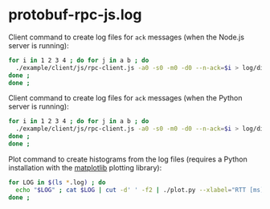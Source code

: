 # protobuf-rpc-js.log

[matplotlib]: http://matplotlib.org/

Client command to create log files for `ack` messages (when the Node.js server is running):

```bash
for i in 1 2 3 4 ; do for j in a b ; do 
  ./example/client/js/rpc-client.js -a0 -s0 -m0 -d0 --n-ack=$i > log/diff-js.ack@$i-$j.log ; 
done ; 
done ;
```

Client command to create log files for `ack` messages (when the Python server is running):

```bash
for i in 1 2 3 4 ; do for j in a b ; do 
  ./example/client/js/rpc-client.js -a0 -s0 -m0 -d0 --n-ack=$i > log/diff-py.ack@$i-$j.log ; 
done ; 
done ;
```

Plot command to create histograms from the log files (requires a Python installation with the [matplotlib] plotting library):

```bash
for LOG in $(ls *.log) ; do 
  echo "$LOG" ; cat $LOG | cut -d' ' -f2 | ./plot.py --xlabel="RTT [ms]" --suptitle="|$LOG| = " -n 3.0 histogram ; 
done ;
```
